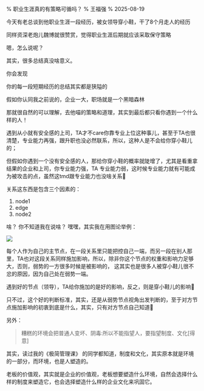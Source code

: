 % 职业生涯真的有策略可循吗？
% 王福强
% 2025-08-19

今天有老总谈到他职业生涯一段经历，被女领导穿小鞋，干了8个月走人的经历

同样资深老炮儿魏博就很赞赏，觉得职业生涯后期就应该采取保守策略

嗯，怎么说呢？

其实，很多总结真没啥意义。

你会发现

你的每一段短期经历的总结其实都是狭隘的

假如你认同我之前说的，企业一大，职场就是一个黑暗森林

那就很自然的可以理解，去他喵的策略和道理，其实到最后都只看你遇到一个什么样的人！

遇到从小就有安全感的上司，TA才不care你靠专业上位这种事儿，甚至于TA也很清楚，专业能力再强，跟升职也没必然联系，所以，这种人是不会给你穿小鞋儿的；

但假如你遇到一个没有安全感的人，那给你穿小鞋的概率就陡增了，尤其是看重拿结果的企业和上司，你专业能力强，TA 专业能力弱，这时候专业能力就有可能成为被攻击的点，虽然这tmd跟专业能力也没啥关系🤣


关系这东西是包含三个因素的：

1. node1
2. edge
3. node2

啥？ 你不知道我在说啥？ 嘿嘿，其实我在用图论举例：

![](https://files.catbox.moe/i0y2v3.png)

每个人作为自己的主节点，在一段关系里只能把控自己一端，而另一段在别人那里，TA也对这段关系同样施加影响，所以，除非你这个节点的权重和影响力足够大，否则，弱势的一方很多时候是被影响的， 这其实也是很多人被穿小鞋儿很不忿的原因，因为自己处在弱势一端。

遇到好的节点（领导），TA给你施加的是好的影响，反之，则是穿小鞋儿的影响🤣

只不过，这个好的判断标准，其实，还是从弱势节点视角出发判断的，至于对方节点施加影响的初衷到底是什么，其实，只有对方节点自己知道🤪

另外：

> 糟糕的环境会把普通人变坏、阴毒:所以不能指望人，要指望制度、文化[得意]

其实，读过我的《极简管理课》 的同学都知道，制度和文化，其实原本就是环境的一部分，而环境，也是人塑造的。

老板的价值观，其实就是企业的价值观，老板想要塑造什么环境，自然会选择什么样的制度来塑造它，也会选择塑造什么样的企业文化来巩固它。






